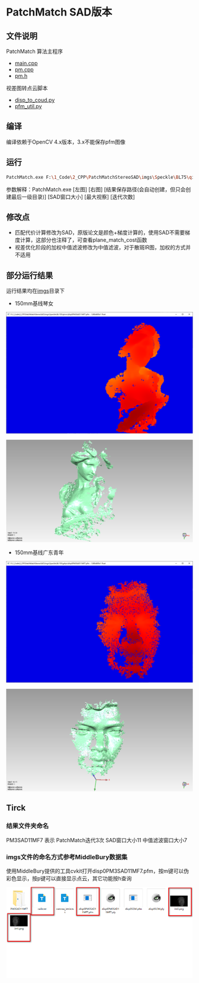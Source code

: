 # PatchMatch SAD版本

## 文件说明

PatchMatch 算法主程序

- [main.cpp](main.cpp)
- [pm.cpp](pm.cpp)
- [pm.h](pm.h)

视差图转点云脚本

- [disp_to_coud.py](disp_to_coud.py)
- [pfm_util.py](pfm_util.py)

## 编译

编译依赖于OpenCV 4.x版本，3.x不能保存pfm图像

## 运行

```bash
PatchMatch.exe F:\1_Code\2_CPP\PatchMatchStereoSAD\imgs\Speckle\BL75\qinnv\im0.png F:\1_Code\2_CPP\PatchMatchStereoSAD\imgs\Speckle\BL75\qinnv\im1.png F:\1_Code\2_CPP\PatchMatchStereoSAD\imgs\Speckle\BL75\qinnv\PM3SAD11MF7 11 500 3
```

参数解释：PatchMatch.exe [左图] [右图] [结果保存路径(会自动创建，但只会创建最后一级目录)] [SAD窗口大小] [最大视察] [迭代次数]

## 修改点

- 匹配代价计算修改为SAD，原版论文是颜色+梯度计算的，使用SAD不需要梯度计算，这部分也注释了，可查看plane_match_cost函数
- 视差优化阶段的加权中值滤波修改为中值滤波，对于散斑IR图，加权的方式并不适用

## 部分运行结果

运行结果均在[imgs](imgs)目录下

- 150mm基线琴女

![qinnv-150mm-disp.png](doc%2Fqinnv-150mm-disp.png)

![qinnv-150mm-cloud.png](doc%2Fqinnv-150mm-cloud.png)

- 150mm基线广东青年

![gdqn-150mm-disp.png](doc%2Fgdqn-150mm-disp.png)

![gdqn-150mm-cloud.png](doc%2Fgdqn-150mm-cloud.png)

## Tirck

### 结果文件夹命名

PM3SAD11MF7 表示 PatchMatch迭代3次 SAD窗口大小11 中值滤波窗口大小7

### imgs文件的命名方式参考MiddleBury数据集

使用MiddleBury提供的工具cvkit打开disp0PM3SAD11MF7.pfm，按m键可以伪彩色显示，按p键可以直接显示点云，其它功能按h查询

![dir.png](doc%2Fdir.png)


